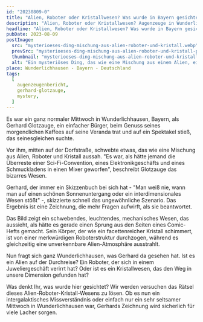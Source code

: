 ```yaml
---
id: "20230809-0"
title: "Alien, Roboter oder Kristallwesen? Was wurde in Bayern gesichtet?"
description: "Alien, Roboter oder Kristallwesen? Augenzeuge in Wunderlichhausen sichtet merkwürdiges Wesen?"
headline: "Alien, Roboter oder Kristallwesen? Was wurde in Bayern gesichtet?"
pubDate: 2023-08-09
postImage:
  src: "mysterioeses-ding-mischung-aus-alien-roboter-und-kristall.webp"
  prevSrc: "mysterioeses-ding-mischung-aus-alien-roboter-und-kristall-preview.webp"
  thumbnail: "mysterioeses-ding-mischung-aus-alien-roboter-und-kristall-preview.jpg"
  alt: "Ein mysteriöses Ding, das wie eine Mischung aus einem Alien, einem Roboter und einem Kristall aussieht. Schwebend über dem Boden."
place: Wunderlichhausen - Bayern - Deutschland
tags:
  [
    augenzeugenbericht,
    gerhard-glotzauge,
    mystery,
  ]
---
```


Es war ein ganz normaler Mittwoch in Wunderlichhausen, Bayern, als Gerhard Glotzauge, ein einfacher Bürger, beim Genuss seines morgendlichen Kaffees auf seine Veranda trat und auf ein Spektakel stieß, das seinesgleichen suchte.

Vor ihm, mitten auf der Dorfstraße, schwebte etwas, das wie eine Mischung aus Alien, Roboter und Kristall aussah. "Es war, als hätte jemand die Überreste einer Sci-Fi-Convention, eines Elektronikgeschäfts und eines Schmuckladens in einen Mixer geworfen", beschreibt Glotzauge das bizarres Wesen.

Gerhard, der immer ein Skizzenbuch bei sich hat - "Man weiß nie, wann man auf einen schönen Sonnenuntergang oder ein interdimensionales Wesen stößt" -, skizzierte schnell das ungewöhnliche Szenario. Das Ergebnis ist eine Zeichnung, die mehr Fragen aufwirft, als sie beantwortet.

Das Bild zeigt ein schwebendes, leuchtendes, mechanisches Wesen, das aussieht, als hätte es gerade einen Sprung aus den Seiten eines Comic-Hefts gemacht. Sein Körper, der wie ein facettenreicher Kristall schimmert, ist von einer merkwürdigen Roboterstruktur durchzogen, während es gleichzeitig eine unverkennbare Alien-Atmosphäre ausstrahlt.

Nun fragt sich ganz Wunderlichhausen, was Gerhard da gesehen hat. Ist es ein Alien auf der Durchreise? Ein Roboter, der sich in einem Juweliergeschäft verirrt hat? Oder ist es ein Kristallwesen, das den Weg in unsere Dimension gefunden hat?

Was denkt Ihr, was wurde hier gesichtet? Wir werden versuchen das Rätsel dieses Alien-Roboter-Kristall-Wesens zu lösen. Ob es nun ein intergalaktisches Missverständnis oder einfach nur ein sehr seltsamer Mittwoch in Wunderlichhausen war, Gerhards Zeichnung wird sicherlich für viele Lacher sorgen.
